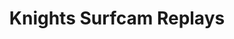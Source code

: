 ---
layout: child_layout/surfcams_item
title: Knights Surfcam Replays
permalink: /surfcams/knights-replays/unpaid/
user_type: unpaid
---